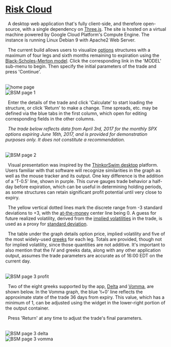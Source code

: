 <a href="http://www.riskcloud.xyz">Risk Cloud</a>
===

&nbsp; A desktop web application that's fully client-side, and therefore open-source, with a single dependency on <a href="https://github.com/mrdoob/three.js/">Three.js</a>. The site is hosted on a virtual machine powered by Google Cloud Platform's Compute Engine. The instance is running Linux Debian 9 with Apache2 Web Server.

&nbsp; The current build allows users to visualize <a href="https://en.wikipedia.org/wiki/Option_(finance)">options</a> structures with a maximum of four legs and sixth months remaining to expiration using the <a href="https://en.wikipedia.org/wiki/Black%E2%80%93Scholes_model">Black-Scholes-Merton model</a>. Click the corresponding link in the 'MODEL' sub-menu to begin. Then specify the initial parameters of the trade and press 'Continue'.

<br>
<img width="" alt="home page" src="https://drive.google.com/uc?export=download&id=0B3rehuqgDPeVM2JoaWkwQ1Zqcms">
<br>
<img width="" alt="BSM page 1" src="https://drive.google.com/uc?export=download&id=0B3rehuqgDPeVaXJ0eDh6WEZtNWM">
<br>

&nbsp; Enter the details of the trade and click 'Calculate' to start loading the structure, or click 'Return' to make a change. Time spreads, etc. may be defined via the blue tabs in the first column, which open for editing corresponding fields in the other columns.

&nbsp; <i>The trade below reflects data from April 3rd, 2017 for the monthly SPX options expiring June 16th, 2017, and is provided for demonstration purposes only. It does not constitute a recommendation.</i>

<br>
<img width="" alt="BSM page 2" src="https://drive.google.com/uc?export=download&id=0B3rehuqgDPeVZU9DMHR6ZkUtQXc">
<br>

&nbsp; Visual presentation was inspired by the <a href="https://www.thinkorswim.com/t/trading.html">ThinkorSwim desktop</a> platform. Users familiar with that software will recognize similarities in the graph as well as the mouse tracker and its output. One key difference is the addition of a 'T-0.5' line, shown in purple. This curve gauges trade behavior a half-day before expiration, which can be useful in determining holding periods, as some structures can retain significant profit potential until very close to expiry.

&nbsp; The yellow vertical dotted lines mark the discrete range from -3 standard deviations to +3, with the <a href="https://en.wikipedia.org/wiki/Moneyness">at-the-money</a> center line being 0. A guess for future realized volatility, derived from the <a href="https://en.wikipedia.org/wiki/Implied_volatility">implied volatilities</a> in the trade, is used as a proxy for <a href="https://en.wikipedia.org/wiki/Standard_deviation">standard deviation</a>.

&nbsp; The table under the graph details option price, implied volatility and five of the most widely-used <a href="https://en.wikipedia.org/wiki/Greeks_(finance)">greeks</a> for each leg. Totals are provided, though not for implied volatility, since those quantities are not additive. It's important to also mention that the IV and greeks data, along with any other application output, assumes the trade parameters are accurate as of 16:00 EDT on the current day.

<br>
<img width="" alt="BSM page 3 profit" src="https://drive.google.com/uc?export=download&id=0B3rehuqgDPeVcTFObFluQVFLbzQ">
<br>

&nbsp; Two of the eight greeks supported by the app, <a href="https://en.wikipedia.org/wiki/Greeks_(finance)#Delta">Delta</a> and <a href="https://en.wikipedia.org/wiki/Greeks_(finance)#Vomma">Vomma</a>, are shown below. In the Vomma graph, the blue 't+0' line reflects the approximate state of the trade 36 days from expiry. This value, which has a minimum of 1, can be adjusted using the widget in the lower-right portion of the output container.

&nbsp; Press 'Return' at any time to adjust the trade's final parameters.

<br>
<img width="" alt="BSM page 3 delta" src="https://drive.google.com/uc?export=download&id=0B3rehuqgDPeVLUFHOEU2bjVfb1E">
<br>
<img width="" alt="BSM page 3 vomma" src="https://drive.google.com/uc?export=download&id=0B3rehuqgDPeVUXNMSDk2SUtpN2c">
